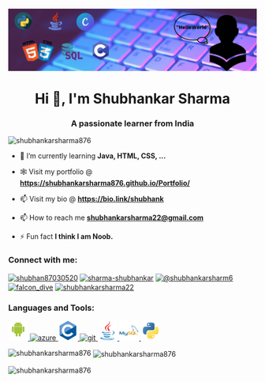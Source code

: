 <img align="center" src="https://raw.githubusercontent.com/shubhankarsharma876/shubhankarsharma876/main/banner.png"/></a>
<h1 align="center">Hi 👋, I'm Shubhankar Sharma</h1>
<h3 align="center">A passionate learner from India</h3>

<p align="left"> <img src="https://komarev.com/ghpvc/?username=shubhankarsharma876&label=Profile%20views&color=0e75b6&style=flat" alt="shubhankarsharma876" /> </p>

- 🌱 I’m currently learning **Java, HTML, CSS, ...**

- 🕸 Visit my portfolio @ **https://shubhankarsharma876.github.io/Portfolio/**

- 📫 Visit my bio @ **https://bio.link/shubhank**

- 📫 How to reach me **shubhankarsharma22@gmail.com**

- ⚡ Fun fact **I think I am Noob.**

<h3 align="left">Connect with me:</h3>
<p align="left">
<a href="https://twitter.com/shubhan87030520" target="blank"><img align="center" src="https://raw.githubusercontent.com/rahuldkjain/github-profile-readme-generator/master/src/images/icons/Social/twitter.svg" alt="shubhan87030520" height="30" width="40" /></a>
<a href="https://linkedin.com/in/sharma-shubhankar" target="blank"><img align="center" src="https://raw.githubusercontent.com/rahuldkjain/github-profile-readme-generator/master/src/images/icons/Social/linked-in-alt.svg" alt="sharma-shubhankar" height="30" width="40" /></a>
<a href="https://www.hackerrank.com/@shubhankarsharm6" target="blank"><img align="center" src="https://raw.githubusercontent.com/rahuldkjain/github-profile-readme-generator/master/src/images/icons/Social/hackerrank.svg" alt="@shubhankarsharm6" height="30" width="40" /></a>
<a href="https://www.leetcode.com/falcon_dive" target="blank"><img align="center" src="https://raw.githubusercontent.com/rahuldkjain/github-profile-readme-generator/master/src/images/icons/Social/leet-code.svg" alt="falcon_dive" height="30" width="40" /></a>
<a href="https://auth.geeksforgeeks.org/user/shubhankarsharma22" target="blank"><img align="center" src="https://raw.githubusercontent.com/rahuldkjain/github-profile-readme-generator/master/src/images/icons/Social/geeks-for-geeks.svg" alt="shubhankarsharma22" height="30" width="40" /></a>
</p>

<h3 align="left">Languages and Tools:</h3>
<p align="left"> <a href="https://developer.android.com" target="_blank"> <img src="https://raw.githubusercontent.com/devicons/devicon/master/icons/android/android-original-wordmark.svg" alt="android" width="40" height="40"/> </a> <a href="https://azure.microsoft.com/en-in/" target="_blank"> <img src="https://www.vectorlogo.zone/logos/microsoft_azure/microsoft_azure-icon.svg" alt="azure" width="40" height="40"/> </a> <a href="https://www.cprogramming.com/" target="_blank"> <img src="https://raw.githubusercontent.com/devicons/devicon/master/icons/c/c-original.svg" alt="c" width="40" height="40"/> </a> <a href="https://git-scm.com/" target="_blank"> <img src="https://www.vectorlogo.zone/logos/git-scm/git-scm-icon.svg" alt="git" width="40" height="40"/> </a> <a href="https://www.java.com" target="_blank"> <img src="https://raw.githubusercontent.com/devicons/devicon/master/icons/java/java-original.svg" alt="java" width="40" height="40"/> </a> <a href="https://www.mysql.com/" target="_blank"> <img src="https://raw.githubusercontent.com/devicons/devicon/master/icons/mysql/mysql-original-wordmark.svg" alt="mysql" width="40" height="40"/> </a> <a href="https://www.python.org" target="_blank"> <img src="https://raw.githubusercontent.com/devicons/devicon/master/icons/python/python-original.svg" alt="python" width="40" height="40"/> </a> </p>

<p><img align="left" src="https://github-readme-stats.vercel.app/api/top-langs?username=shubhankarsharma876&show_icons=true&locale=en&layout=compact" alt="shubhankarsharma876" /></p>

<p>&nbsp;<img align="center" src="https://github-readme-stats.vercel.app/api?username=shubhankarsharma876&show_icons=true&locale=en" alt="shubhankarsharma876" /></p>

<p><img align="center" src="https://github-readme-streak-stats.herokuapp.com/?user=shubhankarsharma876&" alt="shubhankarsharma876" /></p>
